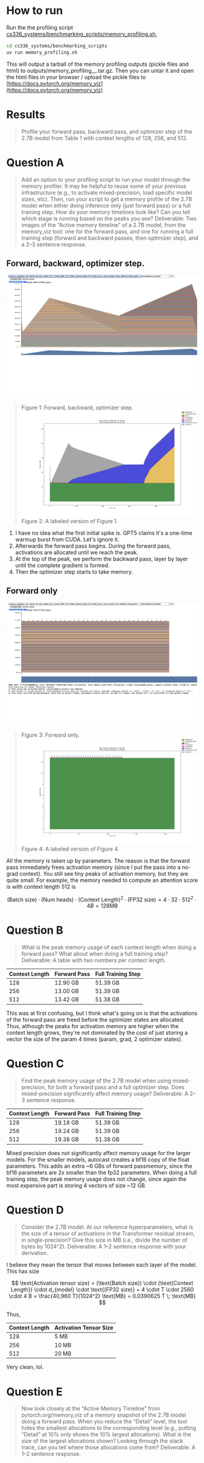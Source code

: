 # How to run 

Run the the profiling script [cs336_systems/benchmarking_scripts/memory_profiling.sh](cs336_systems/benchmarking_scripts/memory_profiling.sh), 

```bash
cd cs336_systems/benchmarking_scripts
uv run memory_profiling.sh
```

This will output a tarball of the memory profiling outputs (pickle files and html) to outputs/memory_profiling_<date>_<time>.tar.gz. Then you can untar it and open the html files in your browser / upload the pickle files to [https://docs.pytorch.org/memory_viz](https://docs.pytorch.org/memory_viz)

# Results

> Profile your forward pass, backward pass, and optimizer step of the 2.7B model from Table 1 with context lengths of 128, 256, and 512.

# Question A
> Add an option to your profiling script to run your model through the memory profiler. It may be helpful to reuse some of your previous infrastructure (e.g., to activate mixed-precision, load specific model sizes, etc). Then, run your script to get a memory profile of the 2.7B model when either doing inference only (just forward pass) or a full training step. How do your memory timelines look like? Can you tell which stage is running based on the peaks you see?
> Deliverable: Two images of the “Active memory timeline” of a 2.7B model, from the memory_viz tool: one for the forward pass, and one for running a full training step (forward and backward passes, then optimizer step), and a 2–3 sentence response.

## Forward, backward, optimizer step. 
![](figures/memory_snapshot_num_layers_32_num_heads_32_d_model_2560_d_ff_10240_context_length_512_batch_size_4_only_forward_False_bfloat16_False.png)
> Figure 1: Forward, backward, optimizer step. 
![](figures/memory_snapshot_num_layers_32_num_heads_32_d_model_2560_d_ff_10240_context_length_512_batch_size_4_only_forward_False_bfloat16_False_labeled.png)
> Figure 2: A labeled version of Figure 1. 

1. I have no idea what the first initial spike is. GPT5 claims it's a one-time warmup burst from CUDA. Let's ignore it.
2. Afterwards the forward pass begins. During the forward pass, activations are allocated until we reach the peak.
3. At the top of the peak, we perform the backward pass, layer by layer until the complete gradient is formed.
4. Then the optimizer step starts to take memory.

## Forward only
![](figures/memory_snapshot_num_layers_32_num_heads_32_d_model_2560_d_ff_10240_context_length_512_batch_size_4_only_forward_True_bfloat16_False.png)
> Figure 3: Forward only. 
![](figures/memory_snapshot_num_layers_32_num_heads_32_d_model_2560_d_ff_10240_context_length_512_batch_size_4_only_forward_True_bfloat16_False_labeled.png)
> Figure 4: A labeled version of Figure 4. 

All the memory is taken up by parameters. The reason is that the forward pass immediately frees activation memory (since I put the pass into a no-grad context). You still see tiny peaks of activation memory, but they are quite small. For example, the memory needed to compute an attention score is with context length 512 is 

$$(\text{Batch size}) \cdot (\text{Num heads}) \cdot (\text{Context Length})^2 \cdot \text{(FP32 size)} =  4\cdot 32\cdot 512^2 \cdot 4 B = 128 \text{MB}$$


# Question B
> What is the peak memory usage of each context length when doing a forward pass? What about when doing a full training step?
> Deliverable: A table with two numbers per context length.

| Context Length | Forward Pass | Full Training Step |
|---------------|--------------|---------------------|
| 128           | 12.90 GB     | 51.39 GB            |
| 256           | 13.00 GB     | 51.39 GB            |
| 512           | 13.42 GB     | 51.38 GB            |

This was at first confusing, but I think what's going on is that the activations of the forward pass are freed before the optimizer states are allocated. Thus, although the peaks for activation memory are higher when the context length grows, they're not dominated by the cost of just storing a vector the size of the param 4 times (param, grad, 2 optimizer states).

# Question C
> Find the peak memory usage of the 2.7B model when using mixed-precision, for both a forward pass and a full optimizer step. Does mixed-precision significantly affect memory usage?
> Deliverable: A 2–3 sentence response.

| Context Length | Forward Pass | Full Training Step |
|---------------|--------------|---------------------|
| 128           | 19.18 GB     | 51.39 GB            |
| 256           | 19.24 GB     | 51.39 GB            |
| 512           | 19.38 GB     | 51.38 GB            |

Mixed precision does not significantly affect memory usage for the larger models. For the smaller models, autocast creates a bf16 copy of the float parameters. This adds an extra ~6 GBs of forward passmemory, since the bf16 parameters are 2x smaller than the fp32 parameters. When doing a full training step, the peak memory usage does not change, since again the most expensive part is storing 4 vectors of size ~12 GB.

# Question D
> Consider the 2.7B model. At our reference hyperparameters, what is the size of a tensor of activations in the Transformer residual stream, in single-precision? Give this size in MB (i.e., divide the number of bytes by 1024^2).
> Deliverable: A 1–2 sentence response with your derivation.

I believe they mean the tensor that moves between each layer of the model. This has size

$$
\text{Activation tensor size} = (\text{Batch size}) \cdot (\text{Context Length}) \cdot d_{model} \cdot \text{(FP32 size)} = 4 \cdot T \cdot 2560 \cdot 4 B = \frac{40,960 T}{1024^2} \text{MB} = 0.0390625 T \; \text{MB}
$$

Thus,

| Context Length | Activation Tensor Size |
|---------------|-------------------------|
| 128           | 5 MB                    |
| 256           | 10 MB                   |
| 512           | 20 MB                   |

Very clean, lol.


# Question E
> Now look closely at the “Active Memory Timeline” from pytorch.org/memory_viz of a memory snapshot of the 2.7B model doing a forward pass. When you reduce the “Detail” level, the tool hides the smallest allocations to the corresponding level (e.g., putting “Detail” at 10% only shows the 10% largest allocations). What is the size of the largest allocations shown? Looking through the stack trace, can you tell where those allocations come from?
> Deliverable: A 1–2 sentence response.